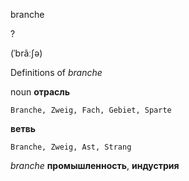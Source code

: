 branche

?

(ˈbrãːʃə)

Definitions of _branche_

noun
**отрасль**

    Branche, Zweig, Fach, Gebiet, Sparte
**ветвь**

    Branche, Zweig, Ast, Strang

_branche_
**промышленность**, **индустрия**